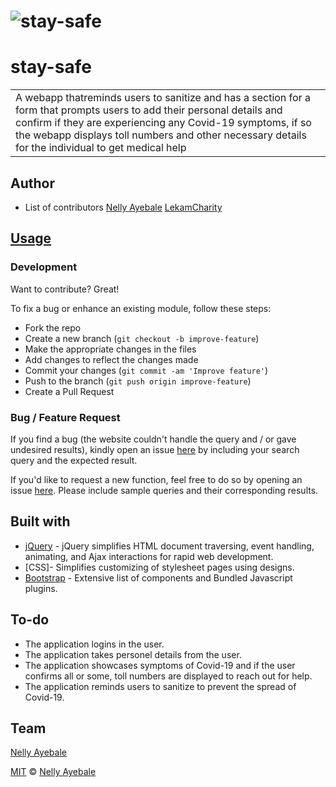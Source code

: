# ![stay-safe](https://Nelly-ayebale.github.io/stay-safe/)
# stay-safe
<table>
<tr>
<td>
  A webapp thatreminds users to sanitize and has a section for a form that prompts users to add their personal details and confirm if they are experiencing any Covid-19 symptoms, if so the webapp displays toll numbers and other necessary details for the individual to get medical help
</td>
</tr>
</table>

## Author
  * List of contributors
    [Nelly Ayebale](https://github.com/Nelly-ayebale)
    [LekamCharity](https://github.com/LekamCharity) 


## [Usage](https://Nelly-ayebale.github.io/stay-safe/) 

### Development
Want to contribute? Great!

To fix a bug or enhance an existing module, follow these steps:

- Fork the repo
- Create a new branch (`git checkout -b improve-feature`)
- Make the appropriate changes in the files
- Add changes to reflect the changes made
- Commit your changes (`git commit -am 'Improve feature'`)
- Push to the branch (`git push origin improve-feature`)
- Create a Pull Request 

### Bug / Feature Request

If you find a bug (the website couldn't handle the query and / or gave undesired results), kindly open an issue [here](https://github.com/Nelly-ayebale/stay-safe/issues/new) by including your search query and the expected result.

If you'd like to request a new function, feel free to do so by opening an issue [here](https://github.com/Nelly-ayebale/stay-safe/issues/new). Please include sample queries and their corresponding results.


## Built with 

- [jQuery](http://www.w3schools.com/jquery/jquery_ref_ajax.asp) - jQuery simplifies HTML document traversing, event handling, animating, and Ajax interactions for rapid web development.
- [CSS]- Simplifies customizing of stylesheet pages using designs.
- [Bootstrap](http://getbootstrap.com/) - Extensive list of components and  Bundled Javascript plugins.


## To-do
- The application logins in the user.
- The application takes personel details from the user.
- The application showcases symptoms of Covid-19 and if the user confirms all or some, toll numbers are displayed to reach out for help.
- The application reminds users to sanitize to prevent the spread of Covid-19.

## Team

[Nelly Ayebale](https://github.com/Nelly-ayebale)  





[MIT](LICENSE) © [Nelly Ayebale ](https://github.com/Nelly-ayebale)

